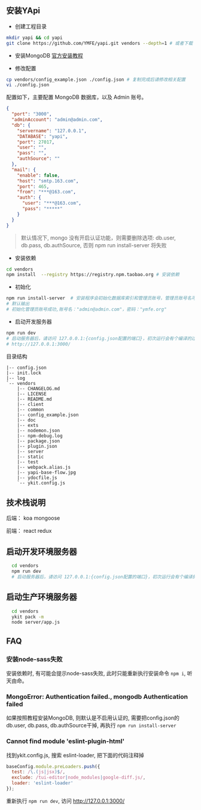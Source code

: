 ## 安装YApi

- 创建工程目录

```bash
mkdir yapi && cd yapi
git clone https://github.com/YMFE/yapi.git vendors --depth=1 # 或者下载 zip 包解压到 vendors 目录
```

- 安装MongoDB
[官方安装教程](https://docs.mongodb.com/guides/server/install/)

- 修改配置

```bash
cp vendors/config_example.json ./config.json # 复制完成后请修改相关配置
vi ./config.json
```

配置如下，主要配置 MongoDB 数据库，以及 Admin 账号。

```json
{
  "port": "3000",
  "adminAccount": "admin@admin.com",
  "db": {
    "servername": "127.0.0.1",
    "DATABASE": "yapi",
    "port": 27017,
    "user": "",
    "pass": "",
    "authSource": ""
  },
  "mail": {
    "enable": false,
    "host": "smtp.163.com",
    "port": 465,
    "from": "***@163.com",
    "auth": {
      "user": "***@163.com",
      "pass": "*****"
    }
  }
}
```
> 默认情况下, mongo 没有开启认证功能，则需要删除选项: db.user, db.pass, db.authSource, 否则 npm run install-server 将失败

- 安装依赖

```bash
cd vendors
npm install  --registry https://registry.npm.taobao.org # 安装依赖
```

- 初始化

```bash
npm run install-server  # 安装程序会初始化数据库索引和管理员账号，管理员账号名可在 config.json 配置
# 默认输出
# 初始化管理员账号成功,账号名："admin@admin.com"，密码："ymfe.org"
```

- 启动开发服务器

```bash
npm run dev
# 启动服务器后，请访问 127.0.0.1:{config.json配置的端口}，初次运行会有个编译的过程，请耐心等候
# http://127.0.0.1:3000/
```

目录结构

```
|-- config.json
|-- init.lock
|-- log
`-- vendors
    |-- CHANGELOG.md
    |-- LICENSE
    |-- README.md
    |-- client
    |-- common
    |-- config_example.json
    |-- doc
    |-- exts
    |-- nodemon.json
    |-- npm-debug.log
    |-- package.json
    |-- plugin.json
    |-- server
    |-- static
    |-- test
    |-- webpack.alias.js
    |-- yapi-base-flow.jpg
    |-- ydocfile.js
    `-- ykit.config.js
```

## 技术栈说明

后端： koa mongoose

前端： react redux

## 启动开发环境服务器

```bash
  cd vendors
  npm run dev
  # 启动服务器后，请访问 127.0.0.1:{config.json配置的端口}，初次运行会有个编译的过程，请耐心等候
```

## 启动生产环境服务器

```bash
  cd vendors
  ykit pack -m
  node server/app.js
```

## FAQ

### 安装node-sass失败

安装依赖时, 有可能会提示node-sass失败, 此时只能重新执行安装命令 `npm i`, 听天由命。

### MongoError: Authentication failed., mongodb Authentication failed

如果按照教程安装MongoDB, 则默认是不启用认证的, 需要把config.json的db.user, db.pass, db.authSource干掉, 再执行 `npm run install-server`

### Cannot find module 'eslint-plugin-html'

找到ykit.config.js, 搜索 eslint-loader, 把下面的代码注释掉

```js
baseConfig.module.preLoaders.push({
  test: /\.(js|jsx)$/,
  exclude: /tui-editor|node_modules|google-diff.js/,
  loader: 'eslint-loader'
});
```

重新执行 `npm run dev`, 访问 http://127.0.0.1:3000/